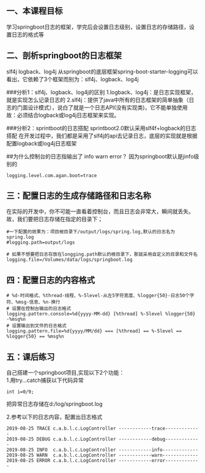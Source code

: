 ## 一、本课程目标
学习springboot日志的框架，学完后会设置日志级别，设置日志的存储路径，设置日志的格式等

## 二、剖析springboot的日志框架
slf4j
logback、log4j
从springboot的底层框架spring-boot-starter-logging可以看出，它依赖了3个框架而别为：slf4j、logback、log4j

###分析1：slf4j、logback、log4j的区别
1.logback、log4j：是日志实现框架，就是实现怎么记录日志的
2.slf4j：提供了java中所有的日志框架的简单抽象（日志的门面设计模式），说白了就是一个日志API(没有实现类)，它不能单独使用
故：必须结合logback或log4j日志框架来实现。

###分析2：sprintboot的日志搭配
sprintboot2.0默认采用slf4f+logback的日志搭配
在开发过程中，我们都是采用了slf4j的api去记录日志，底层的实现就是根据配置logback或log4j日志框架

##为什么控制台的日志指输出了 info warn error？
因为springboot默认是jinfo级别的
```
logging.level.com.agan.boot=trace  
```     

## 三：配置日志的生成存储路径和日志名称
在实际的开发中，你不可能一直看着控制台，而且日志会非常大，瞬间就丢失。
故，我们要把日志存储在指定的目录下；
```
#一下配置的效果为：项目根目录下/output/logs/spring.log,默认的日志名为spring.log
#logging.path=output/logs

# 如果不想要把日志存放在longging.path默认的根目录下，那就采用自定义的目录和文件名
logging.file=/Volumes/data/logs/springboot.log
```      

## 四：配置日志的内容格式

```
# %d-时间格式、%thread-线程、%-5level-从左5字符宽度、%logger{50}-日志50个字符、%msg-信息、%n-换行
# 设置在控制台输出的日志格式
logging.pattern.console=%d{yyyy-MM-dd} [%thread] %-5level %logger{50} -%msg%n
# 设置输出到文件的日志格式
logging.pattern.file=%d{yyyy/MM/dd} === [%thread] == %-5level == %logger{50} == %msg%n
```    

## 五：课后练习
自己搭建一个springboot项目,实现以下2个功能：<br>
1.用try...catch捕获以下代码异常
```
int i=0/9;
```
把异常日志存储在d:/log/springboot.log

2.参考以下的日志内容，配置出日志格式
```
2019-08-25 TRACE c.a.b.l.c.LogController ------------trace-------------
2019-08-25 DEBUG c.a.b.l.c.LogController ------------debug-------------
2019-08-25 INFO  c.a.b.l.c.LogController ------------info-------------
2019-08-25 WARN  c.a.b.l.c.LogController ------------warn-------------
2019-08-25 ERROR c.a.b.l.c.LogController ------------error-------------
```                           
